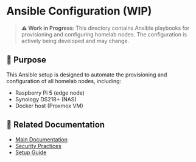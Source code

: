 # Ansible Configuration (WIP)

> **⚠️ Work in Progress**: This directory contains Ansible playbooks for provisioning and configuring homelab nodes. The configuration is actively being developed and may change.

## 🎯 Purpose

This Ansible setup is designed to automate the provisioning and configuration of all homelab nodes, including:
- Raspberry Pi 5 (edge node)
- Synology DS218+ (NAS)
- Docker host (Proxmox VM)

## 🔗 Related Documentation

- [Main Documentation](../docs/)
- [Security Practices](../docs/SECURITY.md)
- [Setup Guide](../docs/SETUP.md)
